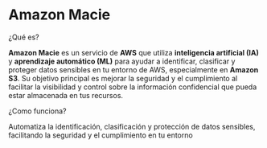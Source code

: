 # Amazon Macie

¿Qué es?

**Amazon Macie** es un servicio de **AWS** que utiliza **inteligencia artificial (IA)** y **aprendizaje automático (ML)** para ayudar a identificar, clasificar y proteger datos sensibles en tu entorno de AWS, especialmente en **Amazon S3**. Su objetivo principal es mejorar la seguridad y el cumplimiento al facilitar la visibilidad y control sobre la información confidencial que pueda estar almacenada en tus recursos.

¿Como funciona?

Automatiza la identificación, clasificación y protección de datos sensibles, facilitando la seguridad y el cumplimiento en tu entorno